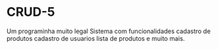 # CRUD-5
Um programinha muito legal
Sistema com funcionalidades
cadastro de produtos
cadastro de usuarios
lista de produtos
e muito mais.

